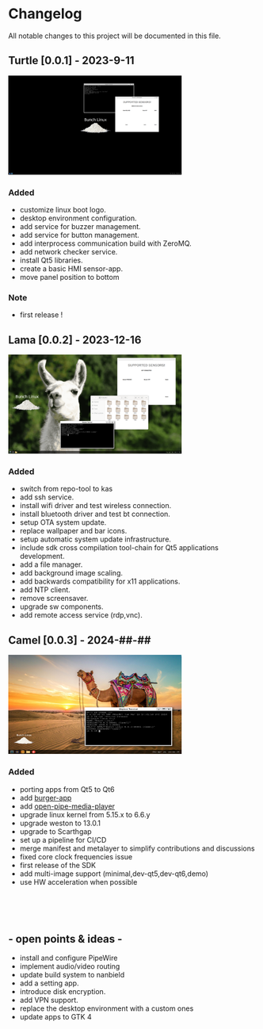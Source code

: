 # Changelog
All notable changes to this project will be documented in this file.

## Turtle [0.0.1] -  2023-9-11
<img src="docs/miscellaneous/wayland-screenshot-turtle-v0.1.png" width="350" height="200">

### Added
- customize linux boot logo.
- desktop environment configuration.
- add service for buzzer management.
- add service for button management.
- add interprocess communication build with ZeroMQ.
- add network checker service.
- install Qt5 libraries.
- create a basic HMI sensor-app.
- move panel position to bottom

### Note
- first release !

## Lama [0.0.2] -  2023-12-16
<img src="docs/miscellaneous/lama-desk.png" width="350" height="200">

### Added
- switch from repo-tool to kas
- add ssh service.
- install wifi driver and test wireless connection.
- install bluetooth driver and test bt connection.
- setup OTA system update.
- replace wallpaper and bar icons.
- setup automatic system update infrastructure.
- include sdk cross compilation tool-chain for Qt5 applications development.
- add a file manager.
- add background image scaling.
- add backwards compatibility for x11 applications.
- add NTP client.
- remove screensaver.
- upgrade sw components.
- add remote access service (rdp,vnc).


## Camel [0.0.3] -  2024-##-## 
<img src="docs/miscellaneous/camel-desk.png" width="350" height="200">

### Added 
- porting apps from Qt5 to Qt6
- add [burger-app](https://github.com/waelkarman/burger-shop) 
- add [open-pipe-media-player](https://github.com/waelkarman/open-pipe-media-player)
- upgrade linux kernel from 5.15.x to 6.6.y
- upgrade weston to 13.0.1
- upgrade to Scarthgap
- set up a pipeline for CI/CD
- merge manifest and metalayer to simplify contributions and discussions
- fixed core clock frequencies issue
- first release of the SDK
- add multi-image support (minimal,dev-qt5,dev-qt6,demo)
- use HW acceleration when possible 

<br><br><br>


## - open points & ideas -
- install and configure PipeWire
- implement audio/video routing
- update build system to nanbield
- add a setting app.
- introduce disk encryption.
- add VPN support.
- replace the desktop environment with a custom ones 
- update apps to GTK 4
